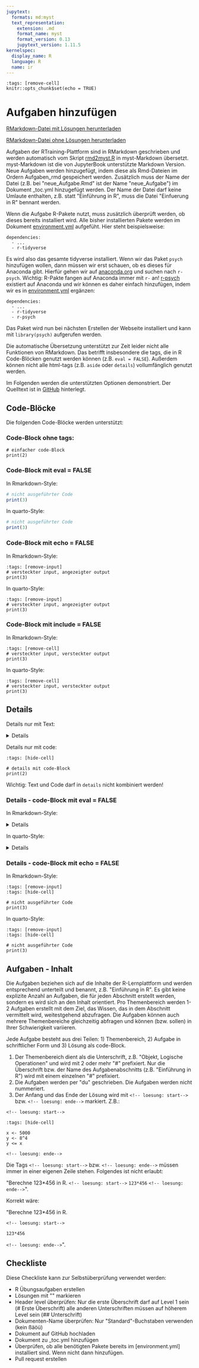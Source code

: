 ```yaml
---
jupytext:
  formats: md:myst
  text_representation:
    extension: .md
    format_name: myst
    format_version: 0.13
    jupytext_version: 1.11.5
kernelspec:
  display_name: R
  language: R
  name: ir
---
```



```{code-cell} r
:tags: [remove-cell]
knitr::opts_chunk$set(echo = TRUE)
```

# Aufgaben hinzufügen

<a href=https://raw.githubusercontent.com/Methods-Berlin/RTraining/main/Aufgaben_rmd/Aufgaben_hinzufuegen.Rmd download=Aufgaben_hinzufuegen.Rmd>RMarkdown-Datei mit Lösungen herunterladen</a>


<a href=https://github.com/Methods-Berlin/RTraining/tree/Rmd_ohne_Loesung/Rmd_ohne_Loesungen/Aufgaben_hinzufuegen.Rmd download=Aufgaben_hinzufuegen.Rmd>RMarkdown-Datei ohne Lösungen herunterladen</a>


Aufgaben der RTraining-Plattform sind in RMarkdown geschrieben und werden 
automatisch vom Skript [rmd2myst.R](https://github.com/Methods-Berlin/RTraining/blob/main/rmd2myst.R)
in myst-Markdown übersetzt. myst-Markdown ist die von JupyterBook unterstützte
Markdown Version. Neue Aufgaben werden hinzugefügt, indem diese als Rmd-Dateien
im Ordern Aufgaben_rmd gespeichert werden. Zusätzlich muss der Name der Datei 
(z.B. bei "neue_Aufgabe.Rmd" ist der Name "neue_Aufgabe") im Dokument _toc.yml
hinzugefügt werden. Der Name der Datei darf keine Umlaute enthalten, z.B. statt "Einführung in R", muss
die Datei "Einfuerung in R" bennant werden. 

Wenn die Aufgabe R-Pakete nutzt, muss zusätzlich überprüft werden, ob dieses 
bereits installiert wird. Alle bisher installierten Pakete werden im Dokument
[environment.yml](https://github.com/Methods-Berlin/RTraining/blob/main/environment.yml)
aufgefüht. Hier steht beispielsweise:
```
dependencies:
  - ...
  - r-tidyverse
```
Es wird also das gesamte tidyverse installiert. Wenn wir das Paket `psych` hinzufügen
wollen, dann müssen wir erst schauen, ob es dieses für Anaconda gibt. Hierfür 
gehen wir auf [anaconda.org](https://anaconda.org/) und suchen nach `r-psych`.
Wichtig: R-Pakte fangen auf Anaconda immer mit `r-` an! [r-psych](https://anaconda.org/search?q=type%3Aconda+r-psych)
existiert auf Anaconda und wir können es daher einfach hinzufügen, indem
wir es in [environment.yml](https://github.com/Methods-Berlin/RTraining/blob/main/environment.yml) 
ergänzen:
```
dependencies:
  - ...
  - r-tidyverse
  - r-psych
```
Das Paket wird nun bei nächsten Erstellen der Webseite installiert und kann mit 
`library(psych)` aufgerufen werden.

Die automatische Übersetzung unterstützt zur Zeit leider nicht alle Funktionen
von RMarkdown. Das betrifft insbesondere die tags, die in R Code-Blöcken genutzt
werden können (z.B. `eval = FALSE`). Außerdem können nicht alle html-tags (z.B.
`aside` oder `details`) vollumfänglich genutzt werden.

Im Folgenden werden die unterstützten Optionen demonstriert. Der Quelltext
ist in [GitHub](https://github.com/Methods-Berlin/RTraining/tree/main/Aufgaben_rmd/Aufgaben_hinzufuegen.Rmd)
hinterlegt.

## Code-Blöcke

Die folgenden Code-Blöcke werden unterstützt:

### Code-Block ohne tags:

```{code-cell} r
# einfacher code-Block
print(2)
```

### Code-Block mit eval = FALSE

In Rmarkdown-Style:
``` r
# nicht ausgeführter Code
print(3)
```

In quarto-Style:
``` r
# nicht ausgeführter Code
print(3)
```

### Code-Block mit echo = FALSE

In Rmarkdown-Style:
```{code-cell} r
:tags: [remove-input]
# versteckter input, angezeigter output
print(3)
```

In quarto-Style:
```{code-cell} r
:tags: [remove-input]
# versteckter input, angezeigter output
print(3)
```

### Code-Block mit include = FALSE

In Rmarkdown-Style:
```{code-cell} r
:tags: [remove-cell]
# versteckter input, versteckter output
print(3)
```

In quarto-Style:
```{code-cell} r
:tags: [remove-cell]
# versteckter input, versteckter output
print(3)
```

## Details

Details nur mit Text:

<details>
Details mit Text
</details>

Details nur mit code:



```{code-cell} r
:tags: [hide-cell]

# details mit code-Block
print(2)
```



Wichtig: Text und Code darf in `details` nicht kombiniert werden!

### Details - code-Block mit eval = FALSE

In Rmarkdown-Style:
<details>
<pre>
<code>
# nicht ausgeführter Code
print(3)
</code>
</pre>
</details>

In quarto-Style:
<details>
<pre>
<code>
print(3)
</code>
</pre>
</details>

### Details - code-Block mit echo = FALSE

In Rmarkdown-Style:


```{code-cell} r
:tags: [remove-input]
:tags: [hide-cell]

# nicht ausgeführter Code
print(3)
```



In quarto-Style:


```{code-cell} r
:tags: [remove-input]
:tags: [hide-cell]

# nicht ausgeführter Code
print(3)
```




## Aufgaben - Inhalt 

Die Aufgaben beziehen sich auf die Inhalte der R-Lernplattform und werden entsprechend unterteilt und 
benannt, z.B. "Einführung in R". Es gibt keine explizite Anzahl an Aufgaben, die für jeden Abschnitt erstellt werden, sondern 
es wird sich an den Inhalt orientiert. Pro Themenbereich werden 1-2 Aufgaben erstellt mit dem Ziel, das Wissen, das in dem 
Abschnitt vermittelt wird, weitestgehend abzufragen. Die Aufgaben können auch mehrere Themenbereiche gleichzeitig abfragen 
und können (bzw. sollen) in Ihrer Schwierigkeit variieren. 

Jede Aufgabe besteht aus drei Teilen: 1) Themenbereich, 2) Aufgabe in schriftlicher Form und 3) Lösung als code-Block. 
1) Der Themenbereich dient als die Unterschrift, z.B. "Objekt, Logische Operationen" und wird mit 2 oder mehr "#" prefixiert.
 Nur die Überschrift bzw. der Name des Aufgabenabschnitts (z.B. "Einführung in R") wird mit einem einzelnen "#" prefixiert. 
2) Die Aufgaben werden per "du" geschrieben. Die Aufgaben werden nicht nummeriert. 
3) Der Anfang und das Ende der Lösung wird mit `<!-- loesung: start-->` bzw. `<!-- loesung: ende-->` markiert. Z.B.:  

`<!-- loesung: start-->`


```{code-cell} r
:tags: [hide-cell]

x <- 5000
y <- 8^4
y <= x
```


`<!-- loesung: ende-->`

Die Tags `<!-- loesung: start-->` bzw. `<!-- loesung: ende-->` müssen immer in einer eigenen Zeile stehen. Folgendes
ist nicht erlaubt: 

"Berechne 123*456 in R. `<!-- loesung: start-->` `123*456` `<!-- loesung: ende-->`".

Korrekt wäre:

"Berechne 123*456 in R. 
  
`<!-- loesung: start-->`

`123*456`

`<!-- loesung: ende-->`".

 
 ## Checkliste 
  
 Diese Checkliste kann zur Selbstüberprüfung verwendet werden: 
  
 - R Übungsaufgaben erstellen
 - Lösungen mit "<!-- loesung: start> Meine Lösung steht hier <!-- loesung: ende-->" markieren
 - Header level überprüfen: Nur die erste Überschrift darf auf Level 1 sein (# Erste Überschrift) alle anderen
   Unterschriften müssen auf höherem Level sein (## Unterschrift) 
 - Dokumenten-Name überprüfen: Nur "Standard"-Buchstaben verwenden (kein ßäöü)
 - Dokument auf GitHub hochladen
 - Dokument zu _toc.yml hinzufügen
 - Überprüfen, ob alle benötigten Pakete bereits im [environment.yml] installiert sind. Wenn nicht dann hinzufügen. 
 - Pull request erstellen

  
 
  
